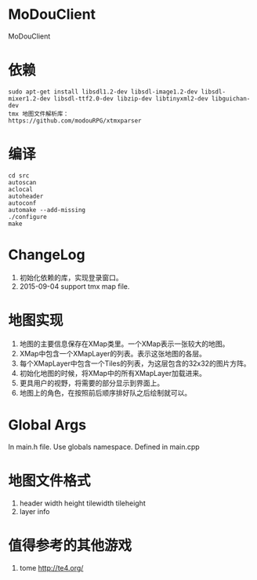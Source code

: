 MoDouClient
===========

MoDouClient

依赖
========
    sudo apt-get install libsdl1.2-dev libsdl-image1.2-dev libsdl-mixer1.2-dev libsdl-ttf2.0-dev libzip-dev libtinyxml2-dev libguichan-dev
    tmx 地图文件解析库：
    https://github.com/modouRPG/xtmxparser

编译
=======
    cd src
    autoscan
    aclocal
    autoheader
    autoconf
    automake --add-missing
    ./configure
    make

    
ChangeLog
=========
1. 初始化依赖的库，实现登录窗口。
1. 2015-09-04 support tmx map file. 

地图实现
========
1. 地图的主要信息保存在XMap类里。一个XMap表示一张较大的地图。
2. XMap中包含一个XMapLayer的列表。表示这张地图的各层。
3. 每个XMapLayer中包含一个Tiles的列表，为这层包含的32x32的图片方阵。
3. 初始化地图的时候，将XMap中的所有XMapLayer加载进来。
3. 更具用户的视野，将需要的部分显示到界面上。
5. 地图上的角色，在按照前后顺序排好队之后绘制就可以。

Global Args
===========
In main.h file. 
Use globals namespace.
Defined in main.cpp

地图文件格式
============
1. header width height tilewidth tileheight
2. layer info


值得参考的其他游戏
===================
1. tome http://te4.org/
